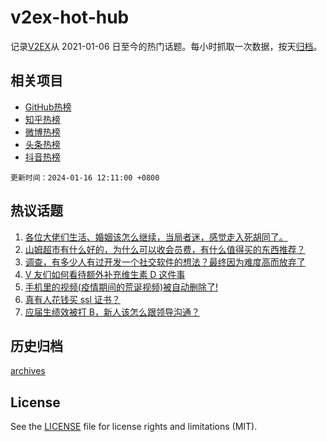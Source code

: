 # v2ex-hot-hub

 记录[V2EX](https://www.v2ex.com/)从 2021-01-06 日至今的热门话题。每小时抓取一次数据，按天[归档](archives)。
 
 ## 相关项目

- [GitHub热榜](https://github.com/lonnyzhang423/github-hot-hub)
- [知乎热榜](https://github.com/lonnyzhang423/zhihu-hot-hub)
- [微博热榜](https://github.com/lonnyzhang423/weibo-hot-hub)
- [头条热榜](https://github.com/lonnyzhang423/toutiao-hot-hub)
- [抖音热榜](https://github.com/lonnyzhang423/douyin-hot-hub)


 `更新时间：2024-01-16 12:11:00 +0800`

## 热议话题

1. [各位大佬们生活、婚姻该怎么继续，当局者迷，感觉走入死胡同了。](https://www.v2ex.com/t/1008973)
1. [山姆超市有什么好的，为什么可以收会员费，有什么值得买的东西推荐？](https://www.v2ex.com/t/1008952)
1. [调查，有多少人有过开发一个社交软件的想法？最终因为难度高而放弃了](https://www.v2ex.com/t/1008744)
1. [V 友们如何看待额外补充维生素 D 这件事](https://www.v2ex.com/t/1008736)
1. [手机里的视频(疫情期间的荒诞视频)被自动删除了!](https://www.v2ex.com/t/1008998)
1. [真有人花钱买 ssl 证书？](https://www.v2ex.com/t/1008942)
1. [应届生绩效被打 B，新人该怎么跟领导沟通？](https://www.v2ex.com/t/1008970)

## 历史归档

[archives](archives)

## License

See the [LICENSE](LICENSE) file for license rights and limitations (MIT).
